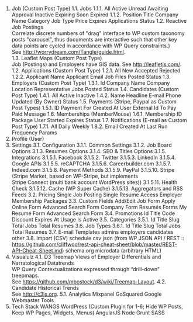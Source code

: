 1. Job (Custom Post Type)
1.1. Jobs
1.1.1.
    All
    Active
    Unread
    Awaiting Approval
    Inactive
    Expiring Soon
    Expired
1.1.2.
    Position Title
    Company Name
    Category
    Job Type
    Price
    Expires
    Applications
    Status
1.2. Reactive Job Postings  
     Correlate discrete numbers of "drag" interface to WP custom taxonomy  
     posts "carousel", thus documents are interactive such that other key  
     data points are cycled in accordance with WP Query constraints.)  
     See http://worrydream.com/Tangle/guide.html.  
1.3. Leaflet Maps (Custom Post Type)  
     Job (Postings) and Employers have GIS data.
     See http://leafletjs.com/.
1.2. Applications (Custom Post Type)
1.2.1.
    All
    New
    Accepted
    Rejected
1.2.2.
    Applicant Name
    Applicant Email
    Job
    Files
    Posted
    Status
1.3. Employers (Custom Post Type)
1.3.1.
    Id
    Company Name
    Company Location
    Representative
    Jobs Posted
    Status
1.4. Candidates (Custom Post Type)
1.4.1.
    All
    Active
    Inactive
1.4.2.
    Name
    Headline
    E-mail
    Phone
    Updated (By Owner)
    Status
1.5. Payments (Stripe, Paypal as Custom Post Types)
1.5.1.
    ID
    Payment For
    Created At
    User
    External Id
    To Pay
    Paid
    Message
1.6. Memberships (MemberMouse)
1.6.1.
    Membership ID
    Package
    User
    Started
    Expires
    Status
1.7. Notifications (E-mail as Custom Post Type)
1.7.1.
    All
    Daily
    Weekly
1.8.2.
    Email
    Created At
    Last Run
    Frequency
    Params
2. Profile (User)
3. Settings
3.1. Configuration
3.1.1. Common Settings
3.1.2. Job Board Options
3.1.3. Resumes Options
3.1.4. SEO & Titles Options
3.1.5. Integrations
    3.1.5.1.     Facebook
    3.1.5.2.     Twitter
    3.1.5.3.     LinkedIn
    3.1.5.4.     Google APIs
    3.1.5.5.     reCAPTCHA
    3.1.5.6.     Careerbuilder.com
    3.1.5.7.     Indeed.com
    3.1.5.8.     Payment Methods
    3.1.5.9.     PayPal
    3.1.5.10.    Stripe (Stripe Market, based on WP-Stripe, but implements  
                 Stripe Connect (multi bank account WordPress sites))
    3.1.5.11.    Health Check
    3.1.5.12.    Cache (WP Super Cache)
    3.1.5.13.    Aggregators and RSS Feeds
3.2. Pricing
    Single Job Posting
    Single Resume Access
    Employer Membership Packages
3.3. Custom Fields
    Add/Edit Job Form
    Apply Online Form
    Advanced Search Form
    Company Form
    Resumés Forms
    My Resumé Form
    Advanced Search Form
3.4. Promotions
    Id
    Title
    Code
    Discount
    Expires At
    Usage
    Is Active
3.5. Categories
3.5.1.
    Id
    Title
    Slug
    Total Jobs
    Total Resumes
3.6. Job Types
3.6.1.
    Id
    Title
    Slug
    Total Jobs
    Total Resumes
3.7. E-mail Templates
    admins
    employers
    candidates
    other
3.8. Import (CSV)
    schedule
    csv
    json (from WP JSON API / REST :: https://github.com/cliffwoo/rest-api-cheat-sheet/blob/master/REST-API-Cheat-Sheet.md)
    schema.org microdata (arbitrary HTML)
4. Visualulz
4.1. D3 Treemap Views of Employer Differentials and Narratological Datatrends  
     WP Query Contextualizations expressed through “drill-down” treepmaps.  
     See https://github.com/mbostock/d3/wiki/Treemap-Layout.
4.2. Candidate Historical Trends  
     See http://c3js.org.
5.1. Analytics
    Mixpanel
    GoSquared
    Google Webmaster Tools
6. Tech Stack
   WANGS
       WordPress (Custom Plugin for 1-6; Hide WP Posts, Keep WP Pages, Widgets, Menus)
       AngularJS
       Node
       Grunt
       SASS
   
